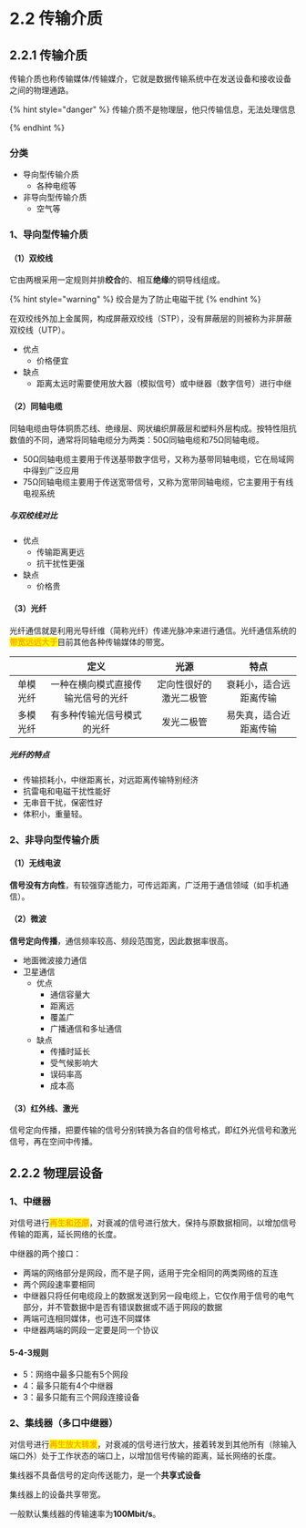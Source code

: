 # 2.2 传输介质

## 2.2.1 传输介质

传输介质也称传输媒体/传输媒介，它就是数据传输系统中在发送设备和接收设备之间的物理通路。

{% hint style="danger" %}
传输介质不是物理层，他只传输信息，无法处理信息

{% endhint %}

### 分类

- 导向型传输介质
  - 各种电缆等
- 非导向型传输介质
  - 空气等

### 1、导向型传输介质

#### （1）双绞线

它由两根采用一定规则并排**绞合**的、相互**绝缘**的铜导线组成。

{% hint style="warning" %}
绞合是为了防止电磁干扰
{% endhint %}

在双绞线外加上金属网，构成屏蔽双绞线（STP），没有屏蔽层的则被称为非屏蔽双绞线（UTP）。

- 优点
  - 价格便宜
- 缺点
  - 距离太远时需要使用放大器（模拟信号）或中继器（数字信号）进行中继

#### （2）同轴电缆

同轴电缆由导体铜质芯线、绝缘层、网状编织屏蔽层和塑料外层构成。按特性阻抗数值的不同，通常将同轴电缆分为两类：50Ω同轴电缆和75Ω同轴电缆。

- 50Ω同轴电缆主要用于传送基带数字信号，又称为基带同轴电缆，它在局域网中得到广泛应用
- 75Ω同轴电缆主要用于传送宽带信号，又称为宽带同轴电缆，它主要用于有线电视系统

##### 与双绞线对比

- 优点
  - 传输距离更远
  - 抗干扰性更强
- 缺点
  - 价格贵

#### （3）光纤

光纤通信就是利用光导纤维（简称光纤）传递光脉冲来进行通信。光纤通信系统的<mark style="color:orange;">**带宽远远大于**</mark>目前其他各种传输媒体的带宽。

|          |                定义                |          光源          |          特点          |
| :------: | :--------------------------------: | :--------------------: | :--------------------: |
| 单模光纤 | 一种在横向模式直接传输光信号的光纤 | 定向性很好的激光二极管 | 衰耗小，适合远距离传输 |
| 多模光纤 |     有多种传输光信号模式的光纤     |       发光二极管       | 易失真，适合近距离传输 |

##### 光纤的特点

- 传输损耗小，中继距离长，对远距离传输特别经济
- 抗雷电和电磁干扰性能好
- 无串音干扰，保密性好
- 体积小，重量轻。

### 2、非导向型传输介质

#### （1）无线电波

**信号没有方向性**，有较强穿透能力，可传远距离，广泛用于通信领域（如手机通信）。

#### （2）微波

**信号定向传播**，通信频率较高、频段范围宽，因此数据率很高。

- 地面微波接力通信
- 卫星通信
  - 优点
    - 通信容量大
    - 距离远
    - 覆盖广
    - 广播通信和多址通信
  - 缺点
    - 传播时延长
    - 受气候影响大
    - 误码率高
    - 成本高

#### （3）红外线、激光

信号定向传播，把要传输的信号分别转换为各自的信号格式，即红外光信号和激光信号，再在空间中传播。

## 2.2.2 物理层设备

### 1、中继器

对信号进行<mark style="color:orange;">**再生和还原**</mark>，对衰减的信号进行放大，保持与原数据相同，以增加信号传输的距离，延长网络的长度。

中继器的两个接口：

- 两端的网络部分是网段，而不是子网，适用于完全相同的两类网络的互连
- 两个网段速率要相同
- 中继器只将任何电缆段上的数据发送到另一段电缆上，它仅作用于信号的电气部分，并不管数据中是否有错误数据或不适于网段的数据
- 两端可连相同媒体，也可连不同媒体
- 中继器两端的网段一定要是同一个协议



#### 5-4-3规则

- 5：网络中最多只能有5个网段
- 4：最多只能有4个中继器
- 3：最多只能有三个网段连接设备



### 2、集线器（多口中继器）

对信号进行<mark style="color:orange;">**再生放大转发**</mark>，对衰减的信号进行放大，接着转发到其他所有（除输入端口外）处于工作状态的端口上，以增加信号传输的距离，延长网络的长度。

集线器不具备信号的定向传送能力，是一个**共享式设备**

集线器上的设备共享带宽。

一般默认集线器的传输速率为**100Mbit/s**。
